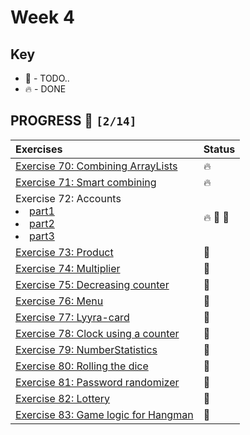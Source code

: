 # Week 4

## Key

*   🚧 - TODO..
*   🔥 - DONE

## PROGRESS 🚀 `[2/14]`

| Exercises  | Status    |
| :------------- | :------------- |
| [Exercise 70: Combining ArrayLists](./Exercise70/CombiningArrayLists.java) | 🔥 |
| [Exercise 71: Smart combining](./Exercise71/SmartCombining.java) | 🔥 |
| Exercise 72: Accounts <li>[part1](./Exercise71/ex72-1/Account.java)</li><li>[part2]()</li><li>[part3]()</li> | 🔥 🚧 🚧 |
| [Exercise 73: Product](./Exercise73/.java) | 🚧 |
| [Exercise 74: Multiplier](./Exercise74/.java) | 🚧 |
| [Exercise 75: Decreasing counter](./Exercise75/.java) | 🚧 |
| [Exercise 76: Menu](./Exercise76/.java) | 🚧 |
| [Exercise 77: Lyyra-card](./Exercise77/.java) | 🚧 |
| [Exercise 78: Clock using a counter](./Exercise78/.java) | 🚧 |
| [Exercise 79: NumberStatistics](./Exercise79/.java) | 🚧 |
| [Exercise 80: Rolling the dice](./Exercise80/.java) | 🚧 |
| [Exercise 81: Password randomizer](./Exercise81/.java) | 🚧 |
| [Exercise 82: Lottery](./Exercise82/.java) | 🚧 |
| [Exercise 83: Game logic for Hangman](./Exercise83/.java) | 🚧 |

